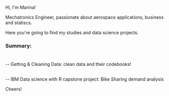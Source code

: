 Hi, I'm Marina!

Mechatronics Engineer, passionate about aerospace applications, business and statiscs.

Here you're going to find my studies and data science projects.

### Summary:
#
-- Getting & Cleaning Data: clean data and their codebooks!
##
-- IBM Data science with R capstone project: Bike Sharing demand analysis



Cheers!
